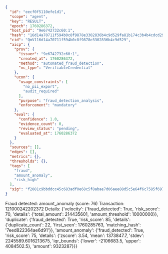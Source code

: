 ```json
{
  "id": "eecf0f5110efe1d1",
  "scope": "agent",
  "key": "RESULT",
  "epoch": 1760286372,
  "host_pid": "9e6742732c60:1",
  "hash": "16d14a70711f594b0c8f9878e3302836b4c9d529fa81b174c3b4b4cdcd29f320",
  "cid": "QmV116d14a70711f594b0c8f9878e3302836b4c9d529",
  "aicp": {
    "prov": {
      "issuer": "9e6742732c60:1",
      "created_at": 1760286372,
      "method": "automated_fraud_detection",
      "vc_type": "VerifiableCredential"
    },
    "ucon": {
      "usage_constraints": [
        "no_pii_export",
        "audit_required"
      ],
      "purpose": "fraud_detection_analysis",
      "enforcement": "mandatory"
    },
    "eval": {
      "confidence": 1.0,
      "evidence_count": 0,
      "review_status": "pending",
      "evaluated_at": 1760286372
    }
  },
  "sources": [],
  "edges": [],
  "metrics": {},
  "thresholds": {},
  "tags": [
    "fraud",
    "amount_anomaly",
    "risk_high"
  ],
  "sig": "f2081c9bbddcc45c683adf0e68c5f8abae7d06aee88d5c5e64f6c7585f697ee3"
}
```

Fraud detected: amount_anomaly (score: 76)
Transaction: 121000242202372
Details: {'velocity': {'fraud_detected': True, 'risk_score': 70, 'details': {'total_amount': 214435601, 'amount_threshold': 10000000}}, 'duplicate': {'fraud_detected': True, 'risk_score': 85, 'details': {'duplicate_count': 22, 'first_seen': 1760285763, 'matching_hash': '7eed822364ae6d91'}}, 'amount_anomaly': {'fraud_detected': True, 'risk_score': 75, 'details': {'zscore': 3.54, 'mean': 1373847.7, 'stdev': 2245589.6016213675, 'iqr_bounds': {'lower': -2106683.5, 'upper': 4084502.5}, 'amount': 9323287}}}